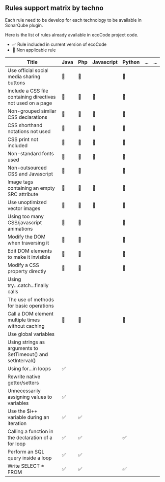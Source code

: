 ## Rules support matrix by techno

Each rule need to be develop for each technology to be available in SonarQube plugin.

Here is the list of rules already available in ecoCode project code.

- ✅ Rule included in current version of ecoCode
- 🚫 Non applicable rule

| Title  | Java | Php | Javascript | Python | ... | ... |
|--|--|--|--|--|--|--|
| Use official social media sharing buttons | 🚫 | 🚫 |  | 🚫 | | |
| Include a CSS file containing directives not used on a page | 🚫 | 🚫 | 🚫 | 🚫 | | |
| Non-grouped similar CSS declarations | 🚫 | 🚫 | 🚫 | 🚫 | | |
| CSS shorthand notations not used | 🚫 | 🚫 | 🚫 | 🚫 | | |
| CSS print not included | 🚫 | 🚫 | 🚫 | 🚫 | | |
| Non-standard fonts used | 🚫 | 🚫 | 🚫 | 🚫 | | |
| Non-outsourced CSS and Javascript | 🚫 | 🚫 |  | 🚫 | | |
| Image tags containing an empty SRC attribute | 🚫 | 🚫 | 🚫 | 🚫 | | |
| Use unoptimized vector images | 🚫 | 🚫 | 🚫 | 🚫 | | |
| Using too many CSS/javascript animations | 🚫 | 🚫 |  | 🚫 | | |
| Modify the DOM when traversing it | 🚫 | 🚫 |  | 🚫 | | |
| Edit DOM elements to make it invisible | 🚫 | 🚫 |  | 🚫 | | |
| Modify a CSS property directly | 🚫 | 🚫 |  | 🚫 | | |
| Using try...catch...finally calls |  |  |  |  | | |
| The use of methods for basic operations |  |  |  |  | | |
| Call a DOM element multiple times without caching | 🚫 | 🚫 |  | 🚫 | | |
| Use global variables |  |  |  |  |  |  | | |
| Using strings as arguments to SetTimeout() and setInterval() |  |  |  |  | | |
| Using for...in loops | ✅  |  |  |  | | |
| Rewrite native getter/setters |  |  |  |  | | |
| Unnecessarily assigning values to variables | ✅  |  |  |  | | |
| Use the $i++ variable during an iteration | ✅  | ✅  |  |  | | |
| Calling a function in the declaration of a for loop | ✅  | ✅  |  | ✅  | | |
| Perform an SQL query inside a loop | ✅  | ✅  |  |  | | |
| Write SELECT * FROM | ✅  | ✅  |  | ✅  | | |